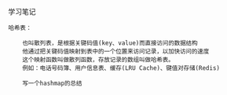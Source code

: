 学习笔记

    哈希表：    
            
        也叫散列表，是根据关键码值(key、value)而直接访问的数据结构
        他通过把关键码值映射到表中的一个位置来访问记录，以加快访问的速度
        这个映射函数叫做散列函数，存放记录的数组叫做哈希表。
        例如：电话号码簿、用户信息表、缓存(LRU Cache)、键值对存储(Redis)
        
        写一个hashmap的总结